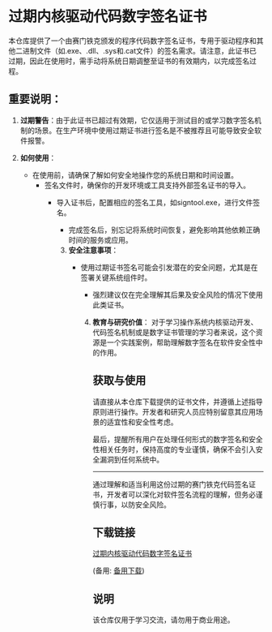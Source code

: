 # 过期内核驱动代码数字签名证书

本仓库提供了一个由赛门铁克颁发的程序代码数字签名证书，专用于驱动程序和其他二进制文件（如.exe、.dll、.sys和.cat文件）的签名需求。请注意，此证书已过期，因此在使用时，需手动将系统日期调整至证书的有效期内，以完成签名过程。

## 重要说明：
1. **过期警告**：由于此证书已超过有效期，它仅适用于测试目的或学习数字签名机制的场景。在生产环境中使用过期证书进行签名是不被推荐且可能导致安全软件报警。

2. **如何使用**：
   - 在使用前，请确保了解如何安全地操作您的系统日期和时间设置。
      - 签名文件时，确保你的开发环境或工具支持外部签名证书的导入。
         - 导入证书后，配置相应的签名工具，如signtool.exe，进行文件签名。
            - 完成签名后，别忘记将系统时间恢复，避免影响其他依赖正确时间的服务或应用。

            3. **安全注意事项**：
               - 使用过期证书签名可能会引发潜在的安全问题，尤其是在签署关键系统组件时。
                  - 强烈建议仅在完全理解其后果及安全风险的情况下使用此类证书。

                  4. **教育与研究价值**：
                     对于学习操作系统内核驱动开发、代码签名机制或是数字证书管理的学习者来说，这个资源是一个实践案例，帮助理解数字签名在软件安全性中的作用。

                     ## 获取与使用
                     请直接从本仓库下载提供的证书文件，并遵循上述指导原则进行操作。开发者和研究人员应特别留意其应用场景的适宜性和安全性考虑。

                     最后，提醒所有用户在处理任何形式的数字签名和安全性相关任务时，保持高度的专业谨慎，确保不会引入安全漏洞到任何系统中。

                     ---

                     通过理解和适当利用这份过期的赛门铁克代码签名证书，开发者可以深化对软件签名流程的理解，但务必谨慎行事，以防安全风险。

                     ## 下载链接
                     [过期内核驱动代码数字签名证书](https://pan.quark.cn/s/c0620c339cfa) 

                     (备用: [备用下载](https://pan.baidu.com/s/152ryvrtuM-ZT5EKmv4BLew?pwd=1234))

                     ## 说明

                     该仓库仅用于学习交流，请勿用于商业用途。
